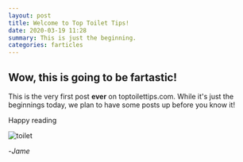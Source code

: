 ```yaml
---
layout: post
title: Welcome to Top Toilet Tips!
date: 2020-03-19 11:28
summary: This is just the beginning.
categories: farticles
---
```


## Wow, this is going to be fartastic!
This is the very first post **ever** on toptoilettips.com.
While it's just the beginnings today, we plan to have some posts up before you know it!

Happy reading 

![toilet](https://i.imgur.com/QRDJyeK.png)

-*Jame*
